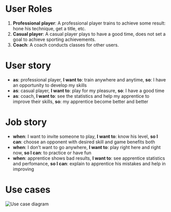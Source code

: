 # User Roles
1. **Professional player**: A professional player trains to achieve some result: hone his technique, get a title, etc.
2. **Casual player**: A casual player plays to have a good time, does not set a goal to achieve sporting achievements.
3. **Coach**: A coach conducts classes for other users.
# User story
* **as**: professional player, 
**I want to**: train anywhere and anytime, 
**so**: I have an opportunity to develop my skills
* **as**: casual player, 
**I want to**: play for my pleasure, 
**so**: I have a good time
* **as**: coach, 
**I want to**: see the statistics and help my apprentice to improve their skills, 
**so**: my apprentice become better and better

# Job story
* **when**: I want to invite someone to play, 
**I want to**: know his level, 
**so I can**: choose an opponent with desired skill and game benefits both
* **when**: I don’t want to go anywhere, 
**I want to**: play right here and right now, 
**so I can**: to practice or have fun
* **when**: apprentice shows bad results, 
**I want to**: see apprentice statistics and perfomance, 
**so I can**: explain to apprentice his mistakes and help in improving



# Use cases
![Use case diagram](https://www.plantuml.com/plantuml/png/XPBF3jem3CRlUGhlD7eO3y1XekfXGfksIl029ZLjrFof79S9JNlt1KP3De4u-kVl-wp4taP1bjbPzK46SWGEEIg5MWB3flONc2Fn1Z12c-aqCNanccwyNdWJK0ytT52AIGlwtX9yfV777dwf5Zx1wbleZQ-KkbQfR1drDQYwryr0UeGW0p5C5Y_44IOE9sCfPatm9zFFJ7V5nonP56tYW3qQ7mNgNQLA_jF8i4oWC3rStmdvUCbZ7OeUZE-pks528P0miqT7NXRZxco45jy2Qwrf4Z3-rZnnS0-5MXsgVo8nZWadMdm2Kvoj5BZbS3PToYBgZgZ7rAd_ThwGFA5DS9Eb79_vVa2cHxnw-N1OhpydELdIacheqL6r0UErdJkAwiL_tdqlKik0_nVrVcA-bxVAV2NbmjwxoXqNbgTfXV6tsfBlPcV_0000)
